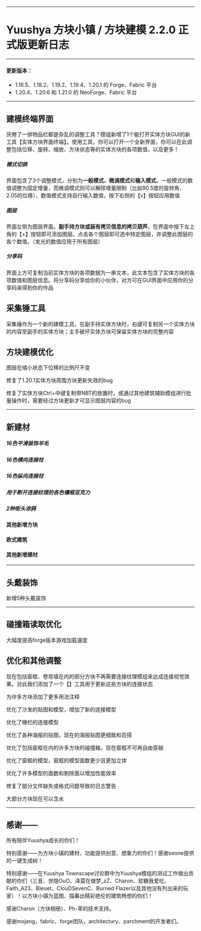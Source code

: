 *****

# Yuushya 方块小镇 / 方块建模 2.2.0 正式版更新日志

*****

#### 更新版本：

+ 1.16.5、1.18.2、1.19.2、1.19.4、1.20.1 的 Forge、Fabric 平台
+ 1.20.4、1.20.6 和 1.21.0 的 NeoForge、Fabric 平台

*****

## 建模终端界面

厌倦了一排物品栏都是杂乱的调整工具？模组新增了1个能打开实体方块GUI的新工具【实体方块界面终端】。使用工具，你可以打开一个全新界面，你可以在此调整包括位移、旋转、缩放、方块状态等的实体方块的各项数值，以及更多！

##### 模式切换

界面包含了3个调整模式，分别为**一般模式、微调模式**和**输入模式**。一般模式的数值调整为固定增量，而微调模式则可以解除增量限制（比如90.5度的旋转角、2.05的位移），数值模式支持自行输入数值，按下右侧的【v】按钮应用数值
       
##### 图层     

界面左侧为图层界面。**副手持方块或装有拷贝信息的拷贝葫芦**，在界面中按下左上角的【+】按钮即可添加图层。点击各个图层即可选中特定图层，并调整此图层的各个数值。（发光的数值应用于所有图层）

 ##### 分享码

界面上方可复制当前实体方块的各项数据为一串文本，此文本包含了实体方块的各项数值和图层信息。将分享码分享给你的小伙伴，对方可在GUI界面中应用你的分享码来得到你的作品

## 采集锤工具

采集锤作为一个新的建模工具，在副手持实体方块时，右键可复制另一个实体方块的内容至副手的实体方块；主手破坏实体方块可保留实体方块的完整内容
             
## 方块建模优化

图层在缩小状态下位移的比例尺不变

修复了1.20.1实体方块周围方块更新失效的bug

修复了实体方块Ctrl+中键复制带NBT的放置时，或通过其他建筑辅助模组进行批量操作时，需要经过方块更新才可显示图层内容的bug


*****

## 新建材
##### 16色平滑装饰羊毛
##### 16色横向连接柱
##### 16色纵向连接柱
##### 用于断开连接纹理的各色镶框亚克力 
##### 2种街头涂鸦
#### 其他新增方块
                  

#### 欧式建筑


#### 其他新增建材


*****

## 头戴装饰

新增5种头戴装饰

*****

## 碰撞箱读取优化

大幅度提高forge版本游戏加载速度

## 优化和其他调整

现在包括窗框、卷帘墙在内的部分方块不再需要连接纹理模组来达成连接视觉效果。对此我们添加了一个【】工具用于更新这些方块的连接状态
   
为许多方块添加了更多用法注释

优化了沙发的贴图和模型，增加了新的连接模型

优化了栅栏的连接模型

优化了各种海报的贴图，现在的海报贴图更细致和百搭

优化了包括窗框在内的许多方块的碰撞箱，现在窗框不可再自由穿越

优化了窗框的模型，窗框的模型面数更少且更加立体

优化了许多模型的面数和剔除面以增加性能效率

修复了部分文件缺失或格式问题导致的日志警告

大部分方块现在可以含水

*****

## 感谢——

所有陪伴Yuushya成长的你们！

特别感谢——为方块小镇的建材、功能提供创意、想象力的你们！感谢seone提供的一键生成树！

特别感谢——在Yuushya Townscape讨论群中为Yuushya模组的测试工作做出贡献的你们（三音、世隐OuO、泽莫在做梦_zZ、Charon、软糖我爱吃、Faith_A23、Bleuet、ClouDSevenC、Burned Flazer以及其他没有列出来的玩家）！以方块小镇为蓝图、描摹出精彩绝伦的建筑畅想的你们！

感谢Charon（方块相册）、Ph-苯的技术支持。

感谢mojang，fabric、forge团队，architectury、parchment的开发者们。


